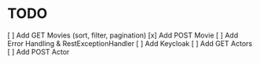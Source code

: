 # TODO

[ ] Add GET Movies (sort, filter, pagination)
[x] Add POST Movie
[ ] Add Error Handling & RestExceptionHandler
[ ] Add Keycloak
[ ] Add GET Actors
[ ] Add POST Actor